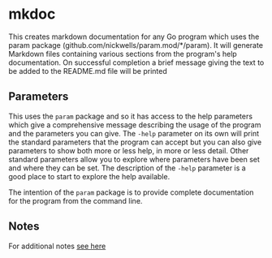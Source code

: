 <!-- Created by mkdoc DO NOT EDIT. -->

# mkdoc

This creates markdown documentation for any Go program which uses the param
package \(github\.com/nickwells/param\.mod/\*/param\)\. It will generate
Markdown files containing various sections from the program&apos;s help
documentation\. On successful completion a brief message giving the text to be
added to the README\.md file will be printed



## Parameters

This uses the `param` package and so it has access to the help parameters
which give a comprehensive message describing the usage of the program and
the parameters you can give. The `-help` parameter on its own will print the
standard parameters that the program can accept but you can also give
parameters to show both more or less help, in more or less detail. Other
standard parameters allow you to explore where parameters have been set and
where they can be set. The description of the `-help` parameter is a good
place to start to explore the help available.

The intention of the `param` package is to provide complete documentation
for the program from the command line.


## Notes
For additional notes [see here](_mkdoc.NOTES.md)
